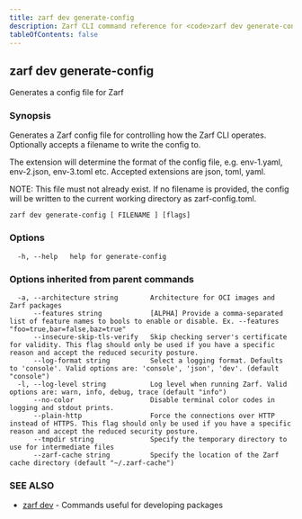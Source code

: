 ```yaml
---
title: zarf dev generate-config
description: Zarf CLI command reference for <code>zarf dev generate-config</code>.
tableOfContents: false
---
```


<!-- Page generated by Zarf; DO NOT EDIT -->

## zarf dev generate-config

Generates a config file for Zarf

### Synopsis

Generates a Zarf config file for controlling how the Zarf CLI operates. Optionally accepts a filename to write the config to.

The extension will determine the format of the config file, e.g. env-1.yaml, env-2.json, env-3.toml etc.
Accepted extensions are json, toml, yaml.

NOTE: This file must not already exist. If no filename is provided, the config will be written to the current working directory as zarf-config.toml.

```
zarf dev generate-config [ FILENAME ] [flags]
```

### Options

```
  -h, --help   help for generate-config
```

### Options inherited from parent commands

```
  -a, --architecture string        Architecture for OCI images and Zarf packages
      --features string            [ALPHA] Provide a comma-separated list of feature names to bools to enable or disable. Ex. --features "foo=true,bar=false,baz=true"
      --insecure-skip-tls-verify   Skip checking server's certificate for validity. This flag should only be used if you have a specific reason and accept the reduced security posture.
      --log-format string          Select a logging format. Defaults to 'console'. Valid options are: 'console', 'json', 'dev'. (default "console")
  -l, --log-level string           Log level when running Zarf. Valid options are: warn, info, debug, trace (default "info")
      --no-color                   Disable terminal color codes in logging and stdout prints.
      --plain-http                 Force the connections over HTTP instead of HTTPS. This flag should only be used if you have a specific reason and accept the reduced security posture.
      --tmpdir string              Specify the temporary directory to use for intermediate files
      --zarf-cache string          Specify the location of the Zarf cache directory (default "~/.zarf-cache")
```

### SEE ALSO

* [zarf dev](/commands/zarf_dev/)	 - Commands useful for developing packages

